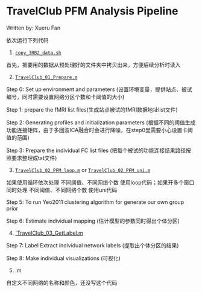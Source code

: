 # TravelClub PFM Analysis Pipeline

Written by: Xueru Fan

依次运行下列代码

1. [`copy_3RB2_data.sh`](code/copy_3RB2_data.sh)
   
首先，把要用的数据从预处理好的文件夹中拷贝出来，方便后续分析时读入

2. [`TravelClub_01_Prepare.m`](code/TravelClub_01_Prepare.m)
   
Step 0: Set up environment and parameters (设置环境变量，提供站点、被试编号，同时需要设置网络分区个数和卡阈值的大小)

Step 1: prepare the fMRI list files(生成站点被试的fMRI数据地址list文件)

Step 2: Generating profiles and initialization parameters (根据不同的阈值生成功能连接矩阵，由于多回波ICA融合时会进行降噪，在step0里需要小心设置卡阈值的范围)

Step 3: Prepare the individual FC list files (把每个被试的功能连接结果路径按照要求整理成txt文件)

3. [`TravelClub_02_PFM_loop.m`](code/TravelClub_02_PFM_loop.m) or [`TravelClub_02_PFM_uni.m`](c0de/TravelClub_02_PFM_uni.m)
   
如果使用循环依次处理 不同阈值、不同网络个数 使用loop代码；如果开多个窗口同时处理 不同阈值、不同网络个数 使用uni代码

Step 5: To run Yeo2011 clustering algorithm for generate our own group prior

Step 6: Estimate individual mapping (估计模型的参数同时得出个体分区)

4. [`TravelClub_03_GetLabel.m](code/TravelClub_03_GetLabel.m)
   
Step 7: Label Extract individual network labels (提取出个体分区的结果)

Step 8: Make individual visualizations (可视化)

5. .m

自定义不同网络的名称和颜色，还没写这个代码
